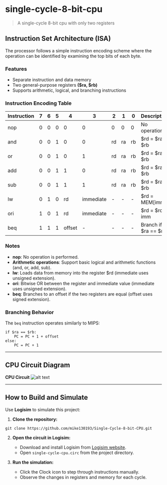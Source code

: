 # single-cycle-8-bit-cpu
> A single-cycle 8-bit cpu with only two registers

## Instruction Set Architecture (ISA)
The processor follows a simple instruction encoding scheme where the operation can be identified by examining the top bits of each byte.

### Features
- Separate instruction and data memory
- Two general-purpose registers **($ra, $rb)**
- Supports arithmetic, logical, and branching instructions

### Instruction Encoding Table

| Instruction | 7 | 6 | 5 | 4 | 3 | 2 | 1 | 0 | Description |
|------------|---|---|---|---|---|---|---|---|-------------|
| nop        | 0 | 0 | 0 | 0 | 0 | 0 | 0 | 0 | No operation |
| and        | 0 | 0 | 1 | 0 | 0 | rd| ra| rb| $rd = $ra & $rb |
| or         | 0 | 0 | 1 | 0 | 1 | rd| ra| rb| $rd = $ra \| $rb |
| add        | 0 | 0 | 1 | 1 | 0 | rd| ra| rb| $rd = $ra + $rb |
| sub        | 0 | 0 | 1 | 1 | 1 | rd| ra| rb| $rd = $ra - $rb |
| lw         | 0 | 1 | 0 | rd| immediate | - | - | - | $rd = MEM[imm] |
| ori        | 1 | 0 | 1 | rd| immediate | - | - | - | $rd = $rd \| imm |
| beq        | 1 | 1 | 1 | offset | - | - | - | - | Branch if $ra == $rb |

### Notes
- **nop**: No operation is performed.  
- **Arithmetic operations**: Support basic logical and arithmetic functions (and, or, add, sub).  
- **lw**: Loads data from memory into the register $rd (immediate uses unsigned extension).  
- **ori**: Bitwise OR between the register and immediate value (immediate uses unsigned extension).  
- **beq**: Branches to an offset if the two registers are equal (offset uses signed extension).  

### Branching Behavior
The `beq` instruction operates similarly to MIPS:

```text
if $ra == $rb:
    PC = PC + 1 + offset
else:
    PC = PC + 1
````

---

## CPU Circuit Diagram

**CPU Circuit**
![alt text](img/image.png)

---

## How to Build and Simulate

Use **Logisim** to simulate this project:

1. **Clone the repository:**

`git clone https://github.com/mike130193/Single-Cycle-8-bit-CPU.git`

2. **Open the circuit in Logisim:**

   * Download and install Logisim from [Logisim website](http://www.cburch.com/logisim/).
   * Open `single-cycle-cpu.circ` from the project directory.

3. **Run the simulation:**

   * Click the Clock icon to step through instructions manually.
   * Observe the changes in registers and memory for each cycle.

